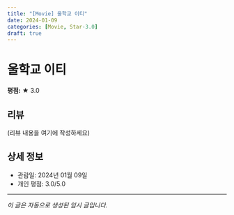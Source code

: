 ```yaml
---
title: "[Movie] 울학교 이티"
date: 2024-01-09
categories: [Movie, Star-3.0]
draft: true
---
```


# 울학교 이티

**평점:** ★ 3.0

## 리뷰

(리뷰 내용을 여기에 작성하세요)

## 상세 정보

- 관람일: 2024년 01월 09일
- 개인 평점: 3.0/5.0

---

*이 글은 자동으로 생성된 임시 글입니다.*
